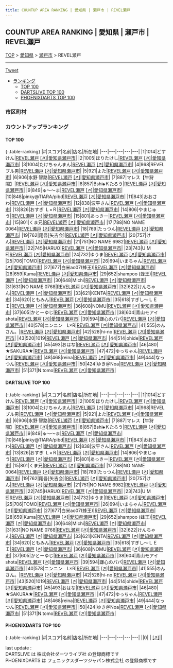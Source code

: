 ```yaml
---
title: COUNTUP AREA RANKING | 愛知県 | 瀬戸市 | REVEL瀬戸
---
```

## COUNTUP AREA RANKING | 愛知県 | 瀬戸市 | REVEL瀬戸

[TOP](/darts/rank/) > [愛知県](/darts/rank/愛知県/) > [瀬戸市](/darts/rank/愛知県/瀬戸市/) > REVEL瀬戸

___

<a href="https://twitter.com/share?ref_src=twsrc%5Etfw" data-text="COUNTUP AREA RANKING | 愛知県瀬戸市REVEL瀬戸" class="twitter-share-button" data-hashtags="DARTSLIVE,PHOENIXDARTS,darts,ダーツ" data-show-count="false">Tweet</a>

* [ランキング](#カウントアップランキング)
    * [TOP 100](#top-100)
    * [DARTSLIVE TOP 100](#dartslive-top-100)
    * [PHOENIXDARTS TOP 100](#phoenixdarts-top-100)

### 市区町村

<ul>

</ul>

### カウントアップランキング

#### TOP 100



{:.table-ranking}
|#|スコア|名前|店名|所在地|
|---|---|---|---|---|
|1|1014|<span class="rank-name-dl">どすけん</span>|<a href="/darts/rank/shops/3433a1f36913df31b21333aee1bd51e4.html">REVEL瀬戸</a> <a href="https://search.dartslive.com/jp/shop/3433a1f36913df31b21333aee1bd51e4">[↗]</a>|<a href="/darts/rank/愛知県/瀬戸市">愛知県瀬戸市</a>|
|2|1005|<span class="rank-name-dl">ほりたけし</span>|<a href="/darts/rank/shops/3433a1f36913df31b21333aee1bd51e4.html">REVEL瀬戸</a> <a href="https://search.dartslive.com/jp/shop/3433a1f36913df31b21333aee1bd51e4">[↗]</a>|<a href="/darts/rank/愛知県/瀬戸市">愛知県瀬戸市</a>|
|3|1004|<span class="rank-name-dl">たけちゃんまん</span>|<a href="/darts/rank/shops/3433a1f36913df31b21333aee1bd51e4.html">REVEL瀬戸</a> <a href="https://search.dartslive.com/jp/shop/3433a1f36913df31b21333aee1bd51e4">[↗]</a>|<a href="/darts/rank/愛知県/瀬戸市">愛知県瀬戸市</a>|
|4|968|<span class="rank-name-dl">REVEL ブル男</span>|<a href="/darts/rank/shops/3433a1f36913df31b21333aee1bd51e4.html">REVEL瀬戸</a> <a href="https://search.dartslive.com/jp/shop/3433a1f36913df31b21333aee1bd51e4">[↗]</a>|<a href="/darts/rank/愛知県/瀬戸市">愛知県瀬戸市</a>|
|5|921|<span class="rank-name-dl">よた</span>|<a href="/darts/rank/shops/3433a1f36913df31b21333aee1bd51e4.html">REVEL瀬戸</a> <a href="https://search.dartslive.com/jp/shop/3433a1f36913df31b21333aee1bd51e4">[↗]</a>|<a href="/darts/rank/愛知県/瀬戸市">愛知県瀬戸市</a>|
|6|906|<span class="rank-name-dl">水野 智路</span>|<a href="/darts/rank/shops/3433a1f36913df31b21333aee1bd51e4.html">REVEL瀬戸</a> <a href="https://search.dartslive.com/jp/shop/3433a1f36913df31b21333aee1bd51e4">[↗]</a>|<a href="/darts/rank/愛知県/瀬戸市">愛知県瀬戸市</a>|
|7|887|<span class="rank-name-dl">マレス【牛狩闇】</span>|<a href="/darts/rank/shops/3433a1f36913df31b21333aee1bd51e4.html">REVEL瀬戸</a> <a href="https://search.dartslive.com/jp/shop/3433a1f36913df31b21333aee1bd51e4">[↗]</a>|<a href="/darts/rank/愛知県/瀬戸市">愛知県瀬戸市</a>|
|8|857|<span class="rank-name-dl">Bshi♠Ｋたろう</span>|<a href="/darts/rank/shops/3433a1f36913df31b21333aee1bd51e4.html">REVEL瀬戸</a> <a href="https://search.dartslive.com/jp/shop/3433a1f36913df31b21333aee1bd51e4">[↗]</a>|<a href="/darts/rank/愛知県/瀬戸市">愛知県瀬戸市</a>|
|9|849|<span class="rank-name-dl">ゅ～～ま</span>|<a href="/darts/rank/shops/3433a1f36913df31b21333aee1bd51e4.html">REVEL瀬戸</a> <a href="https://search.dartslive.com/jp/shop/3433a1f36913df31b21333aee1bd51e4">[↗]</a>|<a href="/darts/rank/愛知県/瀬戸市">愛知県瀬戸市</a>|
|10|848|<span class="rank-name-dl">pinky@TIARA/pibd</span>|<a href="/darts/rank/shops/3433a1f36913df31b21333aee1bd51e4.html">REVEL瀬戸</a> <a href="https://search.dartslive.com/jp/shop/3433a1f36913df31b21333aee1bd51e4">[↗]</a>|<a href="/darts/rank/愛知県/瀬戸市">愛知県瀬戸市</a>|
|11|843|<span class="rank-name-dl">おおさわ</span>|<a href="/darts/rank/shops/3433a1f36913df31b21333aee1bd51e4.html">REVEL瀬戸</a> <a href="https://search.dartslive.com/jp/shop/3433a1f36913df31b21333aee1bd51e4">[↗]</a>|<a href="/darts/rank/愛知県/瀬戸市">愛知県瀬戸市</a>|
|12|838|<span class="rank-name-dl">波平さん</span>|<a href="/darts/rank/shops/3433a1f36913df31b21333aee1bd51e4.html">REVEL瀬戸</a> <a href="https://search.dartslive.com/jp/shop/3433a1f36913df31b21333aee1bd51e4">[↗]</a>|<a href="/darts/rank/愛知県/瀬戸市">愛知県瀬戸市</a>|
|13|826|<span class="rank-name-dl">おすぎ Ｌ×Ｒ</span>|<a href="/darts/rank/shops/3433a1f36913df31b21333aee1bd51e4.html">REVEL瀬戸</a> <a href="https://search.dartslive.com/jp/shop/3433a1f36913df31b21333aee1bd51e4">[↗]</a>|<a href="/darts/rank/愛知県/瀬戸市">愛知県瀬戸市</a>|
|14|806|<span class="rank-name-dl">やまじゅう</span>|<a href="/darts/rank/shops/3433a1f36913df31b21333aee1bd51e4.html">REVEL瀬戸</a> <a href="https://search.dartslive.com/jp/shop/3433a1f36913df31b21333aee1bd51e4">[↗]</a>|<a href="/darts/rank/愛知県/瀬戸市">愛知県瀬戸市</a>|
|15|801|<span class="rank-name-dl">あっきー</span>|<a href="/darts/rank/shops/3433a1f36913df31b21333aee1bd51e4.html">REVEL瀬戸</a> <a href="https://search.dartslive.com/jp/shop/3433a1f36913df31b21333aee1bd51e4">[↗]</a>|<a href="/darts/rank/愛知県/瀬戸市">愛知県瀬戸市</a>|
|15|801|<span class="rank-name-dl">くま兄</span>|<a href="/darts/rank/shops/3433a1f36913df31b21333aee1bd51e4.html">REVEL瀬戸</a> <a href="https://search.dartslive.com/jp/shop/3433a1f36913df31b21333aee1bd51e4">[↗]</a>|<a href="/darts/rank/愛知県/瀬戸市">愛知県瀬戸市</a>|
|17|788|<span class="rank-name-dl">NO NAME 0064</span>|<a href="/darts/rank/shops/3433a1f36913df31b21333aee1bd51e4.html">REVEL瀬戸</a> <a href="https://search.dartslive.com/jp/shop/3433a1f36913df31b21333aee1bd51e4">[↗]</a>|<a href="/darts/rank/愛知県/瀬戸市">愛知県瀬戸市</a>|
|18|769|<span class="rank-name-dl">たっつん</span>|<a href="/darts/rank/shops/3433a1f36913df31b21333aee1bd51e4.html">REVEL瀬戸</a> <a href="https://search.dartslive.com/jp/shop/3433a1f36913df31b21333aee1bd51e4">[↗]</a>|<a href="/darts/rank/愛知県/瀬戸市">愛知県瀬戸市</a>|
|19|762|<span class="rank-name-dl">翔吾[矢吉会]</span>|<a href="/darts/rank/shops/3433a1f36913df31b21333aee1bd51e4.html">REVEL瀬戸</a> <a href="https://search.dartslive.com/jp/shop/3433a1f36913df31b21333aee1bd51e4">[↗]</a>|<a href="/darts/rank/愛知県/瀬戸市">愛知県瀬戸市</a>|
|20|757|<span class="rank-name-dl">けん</span>|<a href="/darts/rank/shops/3433a1f36913df31b21333aee1bd51e4.html">REVEL瀬戸</a> <a href="https://search.dartslive.com/jp/shop/3433a1f36913df31b21333aee1bd51e4">[↗]</a>|<a href="/darts/rank/愛知県/瀬戸市">愛知県瀬戸市</a>|
|21|751|<span class="rank-name-dl">NO NAME 6982</span>|<a href="/darts/rank/shops/3433a1f36913df31b21333aee1bd51e4.html">REVEL瀬戸</a> <a href="https://search.dartslive.com/jp/shop/3433a1f36913df31b21333aee1bd51e4">[↗]</a>|<a href="/darts/rank/愛知県/瀬戸市">愛知県瀬戸市</a>|
|22|745|<span class="rank-name-dl">HARUO</span>|<a href="/darts/rank/shops/3433a1f36913df31b21333aee1bd51e4.html">REVEL瀬戸</a> <a href="https://search.dartslive.com/jp/shop/3433a1f36913df31b21333aee1bd51e4">[↗]</a>|<a href="/darts/rank/愛知県/瀬戸市">愛知県瀬戸市</a>|
|23|743|<span class="rank-name-dl">U M E</span>|<a href="/darts/rank/shops/3433a1f36913df31b21333aee1bd51e4.html">REVEL瀬戸</a> <a href="https://search.dartslive.com/jp/shop/3433a1f36913df31b21333aee1bd51e4">[↗]</a>|<a href="/darts/rank/愛知県/瀬戸市">愛知県瀬戸市</a>|
|24|732|<span class="rank-name-dl">ゆうま</span>|<a href="/darts/rank/shops/3433a1f36913df31b21333aee1bd51e4.html">REVEL瀬戸</a> <a href="https://search.dartslive.com/jp/shop/3433a1f36913df31b21333aee1bd51e4">[↗]</a>|<a href="/darts/rank/愛知県/瀬戸市">愛知県瀬戸市</a>|
|25|706|<span class="rank-name-dl">TOMO</span>|<a href="/darts/rank/shops/3433a1f36913df31b21333aee1bd51e4.html">REVEL瀬戸</a> <a href="https://search.dartslive.com/jp/shop/3433a1f36913df31b21333aee1bd51e4">[↗]</a>|<a href="/darts/rank/愛知県/瀬戸市">愛知県瀬戸市</a>|
|26|694|<span class="rank-name-dl">いまちゃん</span>|<a href="/darts/rank/shops/3433a1f36913df31b21333aee1bd51e4.html">REVEL瀬戸</a> <a href="https://search.dartslive.com/jp/shop/3433a1f36913df31b21333aee1bd51e4">[↗]</a>|<a href="/darts/rank/愛知県/瀬戸市">愛知県瀬戸市</a>|
|27|677|<span class="rank-name-dl">白米ao07(蜂王)</span>|<a href="/darts/rank/shops/3433a1f36913df31b21333aee1bd51e4.html">REVEL瀬戸</a> <a href="https://search.dartslive.com/jp/shop/3433a1f36913df31b21333aee1bd51e4">[↗]</a>|<a href="/darts/rank/愛知県/瀬戸市">愛知県瀬戸市</a>|
|28|659|<span class="rank-name-dl">Kuma</span>|<a href="/darts/rank/shops/3433a1f36913df31b21333aee1bd51e4.html">REVEL瀬戸</a> <a href="https://search.dartslive.com/jp/shop/3433a1f36913df31b21333aee1bd51e4">[↗]</a>|<a href="/darts/rank/愛知県/瀬戸市">愛知県瀬戸市</a>|
|29|652|<span class="rank-name-dl">shampoo (蜂王)</span>|<a href="/darts/rank/shops/3433a1f36913df31b21333aee1bd51e4.html">REVEL瀬戸</a> <a href="https://search.dartslive.com/jp/shop/3433a1f36913df31b21333aee1bd51e4">[↗]</a>|<a href="/darts/rank/愛知県/瀬戸市">愛知県瀬戸市</a>|
|30|648|<span class="rank-name-dl">Michi</span>|<a href="/darts/rank/shops/3433a1f36913df31b21333aee1bd51e4.html">REVEL瀬戸</a> <a href="https://search.dartslive.com/jp/shop/3433a1f36913df31b21333aee1bd51e4">[↗]</a>|<a href="/darts/rank/愛知県/瀬戸市">愛知県瀬戸市</a>|
|31|631|<span class="rank-name-dl">NO NAME 0768</span>|<a href="/darts/rank/shops/3433a1f36913df31b21333aee1bd51e4.html">REVEL瀬戸</a> <a href="https://search.dartslive.com/jp/shop/3433a1f36913df31b21333aee1bd51e4">[↗]</a>|<a href="/darts/rank/愛知県/瀬戸市">愛知県瀬戸市</a>|
|32|622|<span class="rank-name-dl">けんちゃん</span>|<a href="/darts/rank/shops/3433a1f36913df31b21333aee1bd51e4.html">REVEL瀬戸</a> <a href="https://search.dartslive.com/jp/shop/3433a1f36913df31b21333aee1bd51e4">[↗]</a>|<a href="/darts/rank/愛知県/瀬戸市">愛知県瀬戸市</a>|
|33|621|<span class="rank-name-dl">KENTA</span>|<a href="/darts/rank/shops/3433a1f36913df31b21333aee1bd51e4.html">REVEL瀬戸</a> <a href="https://search.dartslive.com/jp/shop/3433a1f36913df31b21333aee1bd51e4">[↗]</a>|<a href="/darts/rank/愛知県/瀬戸市">愛知県瀬戸市</a>|
|34|620|<span class="rank-name-dl">ともみん</span>|<a href="/darts/rank/shops/3433a1f36913df31b21333aee1bd51e4.html">REVEL瀬戸</a> <a href="https://search.dartslive.com/jp/shop/3433a1f36913df31b21333aee1bd51e4">[↗]</a>|<a href="/darts/rank/愛知県/瀬戸市">愛知県瀬戸市</a>|
|35|618|<span class="rank-name-dl">すぎし～ＬＥＩ</span>|<a href="/darts/rank/shops/3433a1f36913df31b21333aee1bd51e4.html">REVEL瀬戸</a> <a href="https://search.dartslive.com/jp/shop/3433a1f36913df31b21333aee1bd51e4">[↗]</a>|<a href="/darts/rank/愛知県/瀬戸市">愛知県瀬戸市</a>|
|36|608|<span class="rank-name-dl">NOMU</span>|<a href="/darts/rank/shops/3433a1f36913df31b21333aee1bd51e4.html">REVEL瀬戸</a> <a href="https://search.dartslive.com/jp/shop/3433a1f36913df31b21333aee1bd51e4">[↗]</a>|<a href="/darts/rank/愛知県/瀬戸市">愛知県瀬戸市</a>|
|37|605|<span class="rank-name-dl">かとーゆじ</span>|<a href="/darts/rank/shops/3433a1f36913df31b21333aee1bd51e4.html">REVEL瀬戸</a> <a href="https://search.dartslive.com/jp/shop/3433a1f36913df31b21333aee1bd51e4">[↗]</a>|<a href="/darts/rank/愛知県/瀬戸市">愛知県瀬戸市</a>|
|38|604|<span class="rank-name-dl">青山モアイshota</span>|<a href="/darts/rank/shops/3433a1f36913df31b21333aee1bd51e4.html">REVEL瀬戸</a> <a href="https://search.dartslive.com/jp/shop/3433a1f36913df31b21333aee1bd51e4">[↗]</a>|<a href="/darts/rank/愛知県/瀬戸市">愛知県瀬戸市</a>|
|39|594|<span class="rank-name-dl">謙心のパパ</span>|<a href="/darts/rank/shops/3433a1f36913df31b21333aee1bd51e4.html">REVEL瀬戸</a> <a href="https://search.dartslive.com/jp/shop/3433a1f36913df31b21333aee1bd51e4">[↗]</a>|<a href="/darts/rank/愛知県/瀬戸市">愛知県瀬戸市</a>|
|40|578|<span class="rank-name-dl">ニンニン　L×R</span>|<a href="/darts/rank/shops/3433a1f36913df31b21333aee1bd51e4.html">REVEL瀬戸</a> <a href="https://search.dartslive.com/jp/shop/3433a1f36913df31b21333aee1bd51e4">[↗]</a>|<a href="/darts/rank/愛知県/瀬戸市">愛知県瀬戸市</a>|
|41|555|<span class="rank-name-dl">のんさん。</span>|<a href="/darts/rank/shops/3433a1f36913df31b21333aee1bd51e4.html">REVEL瀬戸</a> <a href="https://search.dartslive.com/jp/shop/3433a1f36913df31b21333aee1bd51e4">[↗]</a>|<a href="/darts/rank/愛知県/瀬戸市">愛知県瀬戸市</a>|
|42|528|<span class="rank-name-dl">hi-no</span>|<a href="/darts/rank/shops/3433a1f36913df31b21333aee1bd51e4.html">REVEL瀬戸</a> <a href="https://search.dartslive.com/jp/shop/3433a1f36913df31b21333aee1bd51e4">[↗]</a>|<a href="/darts/rank/愛知県/瀬戸市">愛知県瀬戸市</a>|
|43|520|<span class="rank-name-dl">1019</span>|<a href="/darts/rank/shops/3433a1f36913df31b21333aee1bd51e4.html">REVEL瀬戸</a> <a href="https://search.dartslive.com/jp/shop/3433a1f36913df31b21333aee1bd51e4">[↗]</a>|<a href="/darts/rank/愛知県/瀬戸市">愛知県瀬戸市</a>|
|44|514|<span class="rank-name-dl">ohide</span>|<a href="/darts/rank/shops/3433a1f36913df31b21333aee1bd51e4.html">REVEL瀬戸</a> <a href="https://search.dartslive.com/jp/shop/3433a1f36913df31b21333aee1bd51e4">[↗]</a>|<a href="/darts/rank/愛知県/瀬戸市">愛知県瀬戸市</a>|
|45|493|<span class="rank-name-dl">おはな</span>|<a href="/darts/rank/shops/3433a1f36913df31b21333aee1bd51e4.html">REVEL瀬戸</a> <a href="https://search.dartslive.com/jp/shop/3433a1f36913df31b21333aee1bd51e4">[↗]</a>|<a href="/darts/rank/愛知県/瀬戸市">愛知県瀬戸市</a>|
|46|480|<span class="rank-name-dl">★SAKURA★</span>|<a href="/darts/rank/shops/3433a1f36913df31b21333aee1bd51e4.html">REVEL瀬戸</a> <a href="https://search.dartslive.com/jp/shop/3433a1f36913df31b21333aee1bd51e4">[↗]</a>|<a href="/darts/rank/愛知県/瀬戸市">愛知県瀬戸市</a>|
|47|472|<span class="rank-name-dl">ゆっちゃん</span>|<a href="/darts/rank/shops/3433a1f36913df31b21333aee1bd51e4.html">REVEL瀬戸</a> <a href="https://search.dartslive.com/jp/shop/3433a1f36913df31b21333aee1bd51e4">[↗]</a>|<a href="/darts/rank/愛知県/瀬戸市">愛知県瀬戸市</a>|
|48|468|<span class="rank-name-dl">reina</span>|<a href="/darts/rank/shops/3433a1f36913df31b21333aee1bd51e4.html">REVEL瀬戸</a> <a href="https://search.dartslive.com/jp/shop/3433a1f36913df31b21333aee1bd51e4">[↗]</a>|<a href="/darts/rank/愛知県/瀬戸市">愛知県瀬戸市</a>|
|49|444|<span class="rank-name-dl">なっつん</span>|<a href="/darts/rank/shops/3433a1f36913df31b21333aee1bd51e4.html">REVEL瀬戸</a> <a href="https://search.dartslive.com/jp/shop/3433a1f36913df31b21333aee1bd51e4">[↗]</a>|<a href="/darts/rank/愛知県/瀬戸市">愛知県瀬戸市</a>|
|50|424|<span class="rank-name-dl">ゆき＠Noa</span>|<a href="/darts/rank/shops/3433a1f36913df31b21333aee1bd51e4.html">REVEL瀬戸</a> <a href="https://search.dartslive.com/jp/shop/3433a1f36913df31b21333aee1bd51e4">[↗]</a>|<a href="/darts/rank/愛知県/瀬戸市">愛知県瀬戸市</a>|
|51|371|<span class="rank-name-dl">N.tomo</span>|<a href="/darts/rank/shops/3433a1f36913df31b21333aee1bd51e4.html">REVEL瀬戸</a> <a href="https://search.dartslive.com/jp/shop/3433a1f36913df31b21333aee1bd51e4">[↗]</a>|<a href="/darts/rank/愛知県/瀬戸市">愛知県瀬戸市</a>|


#### DARTSLIVE TOP 100



{:.table-ranking}
|#|スコア|名前|店名|所在地|
|---|---|---|---|---|
|1|1014|<span class="rank-name-dl">どすけん</span>|<a href="/darts/rank/shops/3433a1f36913df31b21333aee1bd51e4.html">REVEL瀬戸</a> <a href="https://search.dartslive.com/jp/shop/3433a1f36913df31b21333aee1bd51e4">[↗]</a>|<a href="/darts/rank/愛知県/瀬戸市">愛知県瀬戸市</a>|
|2|1005|<span class="rank-name-dl">ほりたけし</span>|<a href="/darts/rank/shops/3433a1f36913df31b21333aee1bd51e4.html">REVEL瀬戸</a> <a href="https://search.dartslive.com/jp/shop/3433a1f36913df31b21333aee1bd51e4">[↗]</a>|<a href="/darts/rank/愛知県/瀬戸市">愛知県瀬戸市</a>|
|3|1004|<span class="rank-name-dl">たけちゃんまん</span>|<a href="/darts/rank/shops/3433a1f36913df31b21333aee1bd51e4.html">REVEL瀬戸</a> <a href="https://search.dartslive.com/jp/shop/3433a1f36913df31b21333aee1bd51e4">[↗]</a>|<a href="/darts/rank/愛知県/瀬戸市">愛知県瀬戸市</a>|
|4|968|<span class="rank-name-dl">REVEL ブル男</span>|<a href="/darts/rank/shops/3433a1f36913df31b21333aee1bd51e4.html">REVEL瀬戸</a> <a href="https://search.dartslive.com/jp/shop/3433a1f36913df31b21333aee1bd51e4">[↗]</a>|<a href="/darts/rank/愛知県/瀬戸市">愛知県瀬戸市</a>|
|5|921|<span class="rank-name-dl">よた</span>|<a href="/darts/rank/shops/3433a1f36913df31b21333aee1bd51e4.html">REVEL瀬戸</a> <a href="https://search.dartslive.com/jp/shop/3433a1f36913df31b21333aee1bd51e4">[↗]</a>|<a href="/darts/rank/愛知県/瀬戸市">愛知県瀬戸市</a>|
|6|906|<span class="rank-name-dl">水野 智路</span>|<a href="/darts/rank/shops/3433a1f36913df31b21333aee1bd51e4.html">REVEL瀬戸</a> <a href="https://search.dartslive.com/jp/shop/3433a1f36913df31b21333aee1bd51e4">[↗]</a>|<a href="/darts/rank/愛知県/瀬戸市">愛知県瀬戸市</a>|
|7|887|<span class="rank-name-dl">マレス【牛狩闇】</span>|<a href="/darts/rank/shops/3433a1f36913df31b21333aee1bd51e4.html">REVEL瀬戸</a> <a href="https://search.dartslive.com/jp/shop/3433a1f36913df31b21333aee1bd51e4">[↗]</a>|<a href="/darts/rank/愛知県/瀬戸市">愛知県瀬戸市</a>|
|8|857|<span class="rank-name-dl">Bshi♠Ｋたろう</span>|<a href="/darts/rank/shops/3433a1f36913df31b21333aee1bd51e4.html">REVEL瀬戸</a> <a href="https://search.dartslive.com/jp/shop/3433a1f36913df31b21333aee1bd51e4">[↗]</a>|<a href="/darts/rank/愛知県/瀬戸市">愛知県瀬戸市</a>|
|9|849|<span class="rank-name-dl">ゅ～～ま</span>|<a href="/darts/rank/shops/3433a1f36913df31b21333aee1bd51e4.html">REVEL瀬戸</a> <a href="https://search.dartslive.com/jp/shop/3433a1f36913df31b21333aee1bd51e4">[↗]</a>|<a href="/darts/rank/愛知県/瀬戸市">愛知県瀬戸市</a>|
|10|848|<span class="rank-name-dl">pinky@TIARA/pibd</span>|<a href="/darts/rank/shops/3433a1f36913df31b21333aee1bd51e4.html">REVEL瀬戸</a> <a href="https://search.dartslive.com/jp/shop/3433a1f36913df31b21333aee1bd51e4">[↗]</a>|<a href="/darts/rank/愛知県/瀬戸市">愛知県瀬戸市</a>|
|11|843|<span class="rank-name-dl">おおさわ</span>|<a href="/darts/rank/shops/3433a1f36913df31b21333aee1bd51e4.html">REVEL瀬戸</a> <a href="https://search.dartslive.com/jp/shop/3433a1f36913df31b21333aee1bd51e4">[↗]</a>|<a href="/darts/rank/愛知県/瀬戸市">愛知県瀬戸市</a>|
|12|838|<span class="rank-name-dl">波平さん</span>|<a href="/darts/rank/shops/3433a1f36913df31b21333aee1bd51e4.html">REVEL瀬戸</a> <a href="https://search.dartslive.com/jp/shop/3433a1f36913df31b21333aee1bd51e4">[↗]</a>|<a href="/darts/rank/愛知県/瀬戸市">愛知県瀬戸市</a>|
|13|826|<span class="rank-name-dl">おすぎ Ｌ×Ｒ</span>|<a href="/darts/rank/shops/3433a1f36913df31b21333aee1bd51e4.html">REVEL瀬戸</a> <a href="https://search.dartslive.com/jp/shop/3433a1f36913df31b21333aee1bd51e4">[↗]</a>|<a href="/darts/rank/愛知県/瀬戸市">愛知県瀬戸市</a>|
|14|806|<span class="rank-name-dl">やまじゅう</span>|<a href="/darts/rank/shops/3433a1f36913df31b21333aee1bd51e4.html">REVEL瀬戸</a> <a href="https://search.dartslive.com/jp/shop/3433a1f36913df31b21333aee1bd51e4">[↗]</a>|<a href="/darts/rank/愛知県/瀬戸市">愛知県瀬戸市</a>|
|15|801|<span class="rank-name-dl">あっきー</span>|<a href="/darts/rank/shops/3433a1f36913df31b21333aee1bd51e4.html">REVEL瀬戸</a> <a href="https://search.dartslive.com/jp/shop/3433a1f36913df31b21333aee1bd51e4">[↗]</a>|<a href="/darts/rank/愛知県/瀬戸市">愛知県瀬戸市</a>|
|15|801|<span class="rank-name-dl">くま兄</span>|<a href="/darts/rank/shops/3433a1f36913df31b21333aee1bd51e4.html">REVEL瀬戸</a> <a href="https://search.dartslive.com/jp/shop/3433a1f36913df31b21333aee1bd51e4">[↗]</a>|<a href="/darts/rank/愛知県/瀬戸市">愛知県瀬戸市</a>|
|17|788|<span class="rank-name-dl">NO NAME 0064</span>|<a href="/darts/rank/shops/3433a1f36913df31b21333aee1bd51e4.html">REVEL瀬戸</a> <a href="https://search.dartslive.com/jp/shop/3433a1f36913df31b21333aee1bd51e4">[↗]</a>|<a href="/darts/rank/愛知県/瀬戸市">愛知県瀬戸市</a>|
|18|769|<span class="rank-name-dl">たっつん</span>|<a href="/darts/rank/shops/3433a1f36913df31b21333aee1bd51e4.html">REVEL瀬戸</a> <a href="https://search.dartslive.com/jp/shop/3433a1f36913df31b21333aee1bd51e4">[↗]</a>|<a href="/darts/rank/愛知県/瀬戸市">愛知県瀬戸市</a>|
|19|762|<span class="rank-name-dl">翔吾[矢吉会]</span>|<a href="/darts/rank/shops/3433a1f36913df31b21333aee1bd51e4.html">REVEL瀬戸</a> <a href="https://search.dartslive.com/jp/shop/3433a1f36913df31b21333aee1bd51e4">[↗]</a>|<a href="/darts/rank/愛知県/瀬戸市">愛知県瀬戸市</a>|
|20|757|<span class="rank-name-dl">けん</span>|<a href="/darts/rank/shops/3433a1f36913df31b21333aee1bd51e4.html">REVEL瀬戸</a> <a href="https://search.dartslive.com/jp/shop/3433a1f36913df31b21333aee1bd51e4">[↗]</a>|<a href="/darts/rank/愛知県/瀬戸市">愛知県瀬戸市</a>|
|21|751|<span class="rank-name-dl">NO NAME 6982</span>|<a href="/darts/rank/shops/3433a1f36913df31b21333aee1bd51e4.html">REVEL瀬戸</a> <a href="https://search.dartslive.com/jp/shop/3433a1f36913df31b21333aee1bd51e4">[↗]</a>|<a href="/darts/rank/愛知県/瀬戸市">愛知県瀬戸市</a>|
|22|745|<span class="rank-name-dl">HARUO</span>|<a href="/darts/rank/shops/3433a1f36913df31b21333aee1bd51e4.html">REVEL瀬戸</a> <a href="https://search.dartslive.com/jp/shop/3433a1f36913df31b21333aee1bd51e4">[↗]</a>|<a href="/darts/rank/愛知県/瀬戸市">愛知県瀬戸市</a>|
|23|743|<span class="rank-name-dl">U M E</span>|<a href="/darts/rank/shops/3433a1f36913df31b21333aee1bd51e4.html">REVEL瀬戸</a> <a href="https://search.dartslive.com/jp/shop/3433a1f36913df31b21333aee1bd51e4">[↗]</a>|<a href="/darts/rank/愛知県/瀬戸市">愛知県瀬戸市</a>|
|24|732|<span class="rank-name-dl">ゆうま</span>|<a href="/darts/rank/shops/3433a1f36913df31b21333aee1bd51e4.html">REVEL瀬戸</a> <a href="https://search.dartslive.com/jp/shop/3433a1f36913df31b21333aee1bd51e4">[↗]</a>|<a href="/darts/rank/愛知県/瀬戸市">愛知県瀬戸市</a>|
|25|706|<span class="rank-name-dl">TOMO</span>|<a href="/darts/rank/shops/3433a1f36913df31b21333aee1bd51e4.html">REVEL瀬戸</a> <a href="https://search.dartslive.com/jp/shop/3433a1f36913df31b21333aee1bd51e4">[↗]</a>|<a href="/darts/rank/愛知県/瀬戸市">愛知県瀬戸市</a>|
|26|694|<span class="rank-name-dl">いまちゃん</span>|<a href="/darts/rank/shops/3433a1f36913df31b21333aee1bd51e4.html">REVEL瀬戸</a> <a href="https://search.dartslive.com/jp/shop/3433a1f36913df31b21333aee1bd51e4">[↗]</a>|<a href="/darts/rank/愛知県/瀬戸市">愛知県瀬戸市</a>|
|27|677|<span class="rank-name-dl">白米ao07(蜂王)</span>|<a href="/darts/rank/shops/3433a1f36913df31b21333aee1bd51e4.html">REVEL瀬戸</a> <a href="https://search.dartslive.com/jp/shop/3433a1f36913df31b21333aee1bd51e4">[↗]</a>|<a href="/darts/rank/愛知県/瀬戸市">愛知県瀬戸市</a>|
|28|659|<span class="rank-name-dl">Kuma</span>|<a href="/darts/rank/shops/3433a1f36913df31b21333aee1bd51e4.html">REVEL瀬戸</a> <a href="https://search.dartslive.com/jp/shop/3433a1f36913df31b21333aee1bd51e4">[↗]</a>|<a href="/darts/rank/愛知県/瀬戸市">愛知県瀬戸市</a>|
|29|652|<span class="rank-name-dl">shampoo (蜂王)</span>|<a href="/darts/rank/shops/3433a1f36913df31b21333aee1bd51e4.html">REVEL瀬戸</a> <a href="https://search.dartslive.com/jp/shop/3433a1f36913df31b21333aee1bd51e4">[↗]</a>|<a href="/darts/rank/愛知県/瀬戸市">愛知県瀬戸市</a>|
|30|648|<span class="rank-name-dl">Michi</span>|<a href="/darts/rank/shops/3433a1f36913df31b21333aee1bd51e4.html">REVEL瀬戸</a> <a href="https://search.dartslive.com/jp/shop/3433a1f36913df31b21333aee1bd51e4">[↗]</a>|<a href="/darts/rank/愛知県/瀬戸市">愛知県瀬戸市</a>|
|31|631|<span class="rank-name-dl">NO NAME 0768</span>|<a href="/darts/rank/shops/3433a1f36913df31b21333aee1bd51e4.html">REVEL瀬戸</a> <a href="https://search.dartslive.com/jp/shop/3433a1f36913df31b21333aee1bd51e4">[↗]</a>|<a href="/darts/rank/愛知県/瀬戸市">愛知県瀬戸市</a>|
|32|622|<span class="rank-name-dl">けんちゃん</span>|<a href="/darts/rank/shops/3433a1f36913df31b21333aee1bd51e4.html">REVEL瀬戸</a> <a href="https://search.dartslive.com/jp/shop/3433a1f36913df31b21333aee1bd51e4">[↗]</a>|<a href="/darts/rank/愛知県/瀬戸市">愛知県瀬戸市</a>|
|33|621|<span class="rank-name-dl">KENTA</span>|<a href="/darts/rank/shops/3433a1f36913df31b21333aee1bd51e4.html">REVEL瀬戸</a> <a href="https://search.dartslive.com/jp/shop/3433a1f36913df31b21333aee1bd51e4">[↗]</a>|<a href="/darts/rank/愛知県/瀬戸市">愛知県瀬戸市</a>|
|34|620|<span class="rank-name-dl">ともみん</span>|<a href="/darts/rank/shops/3433a1f36913df31b21333aee1bd51e4.html">REVEL瀬戸</a> <a href="https://search.dartslive.com/jp/shop/3433a1f36913df31b21333aee1bd51e4">[↗]</a>|<a href="/darts/rank/愛知県/瀬戸市">愛知県瀬戸市</a>|
|35|618|<span class="rank-name-dl">すぎし～ＬＥＩ</span>|<a href="/darts/rank/shops/3433a1f36913df31b21333aee1bd51e4.html">REVEL瀬戸</a> <a href="https://search.dartslive.com/jp/shop/3433a1f36913df31b21333aee1bd51e4">[↗]</a>|<a href="/darts/rank/愛知県/瀬戸市">愛知県瀬戸市</a>|
|36|608|<span class="rank-name-dl">NOMU</span>|<a href="/darts/rank/shops/3433a1f36913df31b21333aee1bd51e4.html">REVEL瀬戸</a> <a href="https://search.dartslive.com/jp/shop/3433a1f36913df31b21333aee1bd51e4">[↗]</a>|<a href="/darts/rank/愛知県/瀬戸市">愛知県瀬戸市</a>|
|37|605|<span class="rank-name-dl">かとーゆじ</span>|<a href="/darts/rank/shops/3433a1f36913df31b21333aee1bd51e4.html">REVEL瀬戸</a> <a href="https://search.dartslive.com/jp/shop/3433a1f36913df31b21333aee1bd51e4">[↗]</a>|<a href="/darts/rank/愛知県/瀬戸市">愛知県瀬戸市</a>|
|38|604|<span class="rank-name-dl">青山モアイshota</span>|<a href="/darts/rank/shops/3433a1f36913df31b21333aee1bd51e4.html">REVEL瀬戸</a> <a href="https://search.dartslive.com/jp/shop/3433a1f36913df31b21333aee1bd51e4">[↗]</a>|<a href="/darts/rank/愛知県/瀬戸市">愛知県瀬戸市</a>|
|39|594|<span class="rank-name-dl">謙心のパパ</span>|<a href="/darts/rank/shops/3433a1f36913df31b21333aee1bd51e4.html">REVEL瀬戸</a> <a href="https://search.dartslive.com/jp/shop/3433a1f36913df31b21333aee1bd51e4">[↗]</a>|<a href="/darts/rank/愛知県/瀬戸市">愛知県瀬戸市</a>|
|40|578|<span class="rank-name-dl">ニンニン　L×R</span>|<a href="/darts/rank/shops/3433a1f36913df31b21333aee1bd51e4.html">REVEL瀬戸</a> <a href="https://search.dartslive.com/jp/shop/3433a1f36913df31b21333aee1bd51e4">[↗]</a>|<a href="/darts/rank/愛知県/瀬戸市">愛知県瀬戸市</a>|
|41|555|<span class="rank-name-dl">のんさん。</span>|<a href="/darts/rank/shops/3433a1f36913df31b21333aee1bd51e4.html">REVEL瀬戸</a> <a href="https://search.dartslive.com/jp/shop/3433a1f36913df31b21333aee1bd51e4">[↗]</a>|<a href="/darts/rank/愛知県/瀬戸市">愛知県瀬戸市</a>|
|42|528|<span class="rank-name-dl">hi-no</span>|<a href="/darts/rank/shops/3433a1f36913df31b21333aee1bd51e4.html">REVEL瀬戸</a> <a href="https://search.dartslive.com/jp/shop/3433a1f36913df31b21333aee1bd51e4">[↗]</a>|<a href="/darts/rank/愛知県/瀬戸市">愛知県瀬戸市</a>|
|43|520|<span class="rank-name-dl">1019</span>|<a href="/darts/rank/shops/3433a1f36913df31b21333aee1bd51e4.html">REVEL瀬戸</a> <a href="https://search.dartslive.com/jp/shop/3433a1f36913df31b21333aee1bd51e4">[↗]</a>|<a href="/darts/rank/愛知県/瀬戸市">愛知県瀬戸市</a>|
|44|514|<span class="rank-name-dl">ohide</span>|<a href="/darts/rank/shops/3433a1f36913df31b21333aee1bd51e4.html">REVEL瀬戸</a> <a href="https://search.dartslive.com/jp/shop/3433a1f36913df31b21333aee1bd51e4">[↗]</a>|<a href="/darts/rank/愛知県/瀬戸市">愛知県瀬戸市</a>|
|45|493|<span class="rank-name-dl">おはな</span>|<a href="/darts/rank/shops/3433a1f36913df31b21333aee1bd51e4.html">REVEL瀬戸</a> <a href="https://search.dartslive.com/jp/shop/3433a1f36913df31b21333aee1bd51e4">[↗]</a>|<a href="/darts/rank/愛知県/瀬戸市">愛知県瀬戸市</a>|
|46|480|<span class="rank-name-dl">★SAKURA★</span>|<a href="/darts/rank/shops/3433a1f36913df31b21333aee1bd51e4.html">REVEL瀬戸</a> <a href="https://search.dartslive.com/jp/shop/3433a1f36913df31b21333aee1bd51e4">[↗]</a>|<a href="/darts/rank/愛知県/瀬戸市">愛知県瀬戸市</a>|
|47|472|<span class="rank-name-dl">ゆっちゃん</span>|<a href="/darts/rank/shops/3433a1f36913df31b21333aee1bd51e4.html">REVEL瀬戸</a> <a href="https://search.dartslive.com/jp/shop/3433a1f36913df31b21333aee1bd51e4">[↗]</a>|<a href="/darts/rank/愛知県/瀬戸市">愛知県瀬戸市</a>|
|48|468|<span class="rank-name-dl">reina</span>|<a href="/darts/rank/shops/3433a1f36913df31b21333aee1bd51e4.html">REVEL瀬戸</a> <a href="https://search.dartslive.com/jp/shop/3433a1f36913df31b21333aee1bd51e4">[↗]</a>|<a href="/darts/rank/愛知県/瀬戸市">愛知県瀬戸市</a>|
|49|444|<span class="rank-name-dl">なっつん</span>|<a href="/darts/rank/shops/3433a1f36913df31b21333aee1bd51e4.html">REVEL瀬戸</a> <a href="https://search.dartslive.com/jp/shop/3433a1f36913df31b21333aee1bd51e4">[↗]</a>|<a href="/darts/rank/愛知県/瀬戸市">愛知県瀬戸市</a>|
|50|424|<span class="rank-name-dl">ゆき＠Noa</span>|<a href="/darts/rank/shops/3433a1f36913df31b21333aee1bd51e4.html">REVEL瀬戸</a> <a href="https://search.dartslive.com/jp/shop/3433a1f36913df31b21333aee1bd51e4">[↗]</a>|<a href="/darts/rank/愛知県/瀬戸市">愛知県瀬戸市</a>|
|51|371|<span class="rank-name-dl">N.tomo</span>|<a href="/darts/rank/shops/3433a1f36913df31b21333aee1bd51e4.html">REVEL瀬戸</a> <a href="https://search.dartslive.com/jp/shop/3433a1f36913df31b21333aee1bd51e4">[↗]</a>|<a href="/darts/rank/愛知県/瀬戸市">愛知県瀬戸市</a>|


#### PHOENIXDARTS TOP 100



{:.table-ranking}
|#|スコア|名前|店名|所在地|
|---|---|---|---|---|
||0|<span class="rank-name-dl"> </span>|<a href="/darts/rank/shops/.html"></a> <a href="">[↗]</a>|<a href="/darts/rank//"></a>|


<div class="footer border-top border-gray-light mt-5 pt-3 text-right text-gray">
    last update : <span style="font-weight: italic" id="foot_last_modified"></span><br />
    DARTSLIVE は 株式会社ダーツライブ社 の登録商標です<br />
    PHOENIXDARTS は フェニックスダーツジャパン株式会社 の登録商標です<br />
</div>

<script src="https://cdnjs.cloudflare.com/ajax/libs/jquery.tablesorter/2.31.3/js/jquery.tablesorter.min.js" integrity="sha512-qzgd5cYSZcosqpzpn7zF2ZId8f/8CHmFKZ8j7mU4OUXTNRd5g+ZHBPsgKEwoqxCtdQvExE5LprwwPAgoicguNg==" crossorigin="anonymous" referrerpolicy="no-referrer"></script>
<link rel="stylesheet" href="https://cdnjs.cloudflare.com/ajax/libs/jquery.tablesorter/2.31.3/css/theme.default.min.css" integrity="sha512-wghhOJkjQX0Lh3NSWvNKeZ0ZpNn+SPVXX1Qyc9OCaogADktxrBiBdKGDoqVUOyhStvMBmJQ8ZdMHiR3wuEq8+w==" crossorigin="anonymous" referrerpolicy="no-referrer" />
<script>
$(function() {
    $(".table-ranking").tablesorter({sortList:[[0, 0]]});
    $("#foot_last_modified").text(formatDate(new Date(document.lastModified), 'yyyy-MM-dd HH:mm:ss'));
});
</script>

<script async src="https://platform.twitter.com/widgets.js" charset="utf-8"></script>